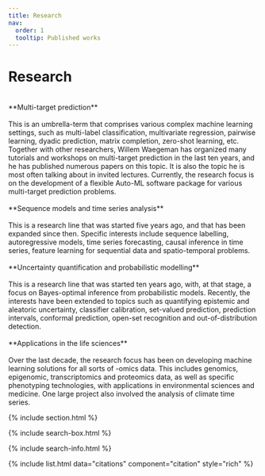 ```yaml
---
title: Research
nav:
  order: 1
  tooltip: Published works
---
```


# <i class="fas fa-microscope"></i>Research

<br>
**Multi-target prediction**
</br>

<br>
This is an umbrella-term that comprises various complex machine learning settings, such as multi-label classification, multivariate regression, pairwise learning, dyadic prediction, matrix completion, zero-shot learning, etc. Together with other researchers, Willem Waegeman has organized many tutorials and workshops on multi-target prediction in the last ten years, and he has published numerous papers on this topic. It is also the topic he is most often talking about in invited lectures. Currently, the research focus is on the development of a flexible Auto-ML software package for various multi-target prediction problems.
</br>

<br>
**Sequence models and time series analysis**
</br>

<br>
This is a research line that was started five years ago, and that has been expanded since then. Specific interests include sequence labelling, autoregressive models, time series forecasting, causal inference in time series, feature learning for sequential data and spatio-temporal problems.
</br>

<br>
**Uncertainty quantification and probabilistic modelling** 
</br>

<br>
This is a research line that was started ten years ago, with, at that stage, a focus on Bayes-optimal inference from probabilistic models. Recently, the interests have been extended to topics such as quantifying epistemic and aleatoric uncertainty, classifier calibration, set-valued prediction, prediction intervals, conformal prediction, open-set recognition and out-of-distribution detection.  
</br>

<br>
**Applications in the life sciences**
</br>

<br>
Over the last decade, the research focus has been on developing machine learning solutions for all sorts of -omics data. This includes genomics, epigenomic, transcriptomics and proteomics data, as well as specific phenotyping technologies, with applications in environmental sciences and medicine. One large project also involved the analysis of climate time series. 
</br>

{% include section.html %}

{% include search-box.html %}

{% include search-info.html %}

{% include list.html data="citations" component="citation" style="rich" %}
